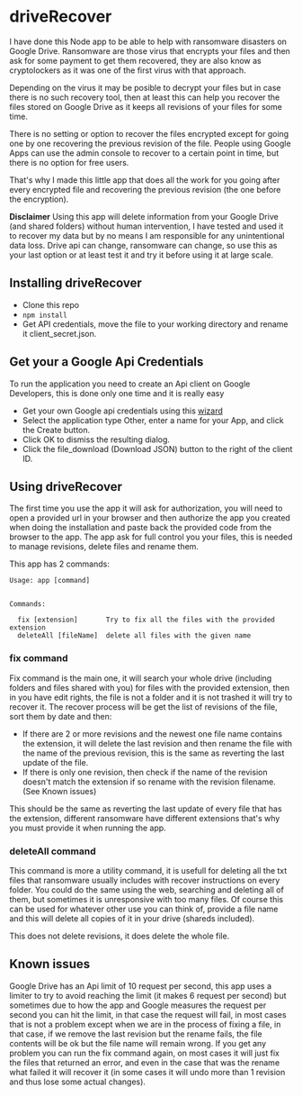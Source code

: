 # driveRecover

I have done this Node app to be able to help with ransomware disasters on Google Drive.
Ransomware are those virus that encrypts your files and then ask for some payment to get them recovered, they are also know as cryptolockers 
as it was one of the first virus with that approach.

Depending on the virus it may be posible to decrypt your files but in case there is no such recovery tool, then at least this can help you
recover the files stored on Google Drive as it keeps all revisions of your files for some time. 

There is no setting or option to recover the files encrypted except for going one by one recovering the previous revision of the file.
People using Google Apps can use the admin console to recover to a certain point in time, but there is no option for free users.

That's why I made this little app that does all the work for you going after every encrypted file and recovering the previous revision 
(the one before the encryption).

**Disclaimer**
Using this app will delete information from your Google Drive (and shared folders) without human intervention, I have tested and used it 
to recover my data but by no means I am responsible for any unintentional data loss. Drive api can change, ransomware can change, so use this 
as your last option or at least test it and try it before using it at large scale.

## Installing driveRecover

* Clone this repo
* `npm install`
* Get API credentials, move the file to your working directory and rename it client_secret.json.


## Get your a Google Api Credentials

To run the application you need to create an Api client on Google Developers, this is done only one time and it is really easy

 * Get your own Google api credentials using this [wizard](https://console.developers.google.com/start/api?id=drive)
 * Select the application type Other, enter a name for your App, and click the Create button.
 * Click OK to dismiss the resulting dialog.
 * Click the file_download (Download JSON) button to the right of the client ID.


## Using driveRecover

The first time you use the app it will ask for authorization, you will need to open a provided url in your browser and then authorize the app you 
created when doing the installation and paste back the provided code from the browser to the app.
The app ask for full control you your files, this is needed to manage revisions, delete files and rename them.

This app has 2 commands:
```
Usage: app [command]


Commands:

  fix [extension]       Try to fix all the files with the provided extension 
  deleteAll [fileName]  delete all files with the given name
```

### fix command ###

Fix command is the main one, it will search your whole drive (including folders and files shared with you) for files with the provided extension,
then in you have edit rights, the file is not a folder and it is not trashed it will try to recover it.
The recover process will be get the list of revisions of the file, sort them by date and then:

 * If there are 2 or more revisions and the newest one file name contains the extension, it will delete the last revision and then rename the file with the
  name of the previous revision, this is the same as reverting the last update of the file.
 * If there is only one revision, then check if the name of the revision doesn't match the extension if so rename with the revision filename. (See Known issues)

This should be the same as reverting the last update of every file that has the extension, different ransomware have different extensions that's why you must provide 
it when running the app.

### deleteAll command ###

This command is more a utility command, it is usefull for deleting all the txt files that ransomware usually includes with recover instructions on every folder.
You could do the same using the web, searching and deleting all of them, but sometimes it is unresponsive with too many files.
Of course this can be used for whatever other use you can think of, provide a file name and this will delete all copies of it in your drive (shareds included).

This does not delete revisions, it does delete the whole file.

## Known issues

Google Drive has an Api limit of 10 request per second, this app uses a limiter to try to avoid reaching the limit (it makes 6 request per second) but sometimes due to 
how the app and Google measures the request per second you can hit the limit, in that case the request will fail, in most cases that is not a problem except when we are 
in the process of fixing a file, in that case, if we remove the last revision but the rename fails, the file contents will be ok but the file name will remain wrong.
If you get any problem you can run the fix command again, on most cases it will just fix the files that returned an error, and even in the case that was the rename what 
failed it will recover it (in some cases it will undo more than 1 revision and thus lose some actual changes).